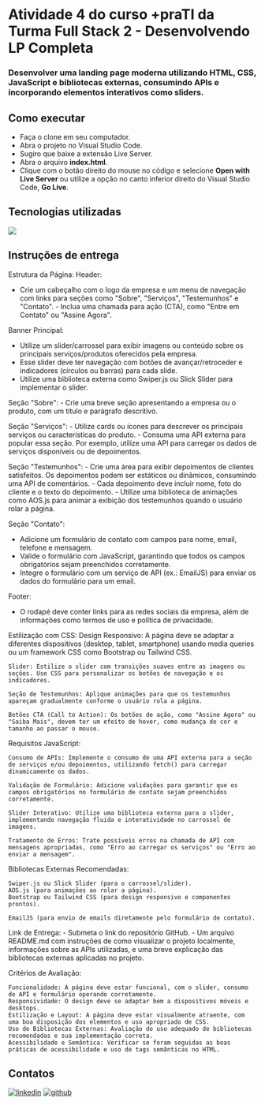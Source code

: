 # Atividade 4 do curso +praTI da Turma Full Stack 2 - Desenvolvendo LP Completa
### Desenvolver uma landing page moderna utilizando HTML, CSS, JavaScript e bibliotecas externas, consumindo APIs e incorporando elementos interativos como sliders.

## Como executar
- Faça o clone em seu computador.
- Abra o projeto no Visual Studio Code.
- Sugiro que baixe a extensão Live Server.
- Abra o arquivo **index.html**.
- Clique com o botão direito do mouse no código e selecione **Open with Live Server** ou utilize a opção no canto inferior direito do Visual Studio Code, **Go Live**.

## Tecnologias utilizadas
<p>
    <a href="https://skillicons.dev">
      <img src="https://skillicons.dev/icons?i=js,css,html" />
    </a>
  </p>
  
## Instruções de entrega
Estrutura da Página:
Header:
 - Crie um cabeçalho com o logo da empresa e um menu de navegação com links para seções como "Sobre", "Serviços", "Testemunhos" e "Contato". - Inclua uma chamada para ação (CTA), como "Entre em Contato" ou "Assine Agora".

Banner Principal:
  - Utilize um slider/carrossel para exibir imagens ou conteúdo sobre os principais serviços/produtos oferecidos pela empresa.
  - Esse slider deve ter navegação com botões de avançar/retroceder e indicadores (círculos ou barras) para cada slide.
  - Utilize uma biblioteca externa como Swiper.js ou Slick Slider para implementar o slider.


Seção "Sobre":   - Crie uma breve seção apresentando a empresa ou o produto, com um título e parágrafo descritivo.

Seção "Serviços":
    - Utilize cards ou ícones para descrever os principais serviços ou características do produto.
    - Consuma uma API externa para popular essa seção. Por exemplo, utilize uma API para carregar os dados de serviços disponíveis ou de depoimentos.

Seção "Testemunhos":
    - Crie uma área para exibir depoimentos de clientes satisfeitos. Os depoimentos podem ser estáticos ou dinâmicos, consumindo uma API de comentários.
    - Cada depoimento deve incluir nome, foto do cliente e o texto do depoimento.
    - Utilize uma biblioteca de animações como AOS.js para animar a exibição dos testemunhos quando o usuário rolar a página.

Seção "Contato":
  - Adicione um formulário de contato com campos para nome, email, telefone e mensagem.
  - Valide o formulário com JavaScript, garantindo que todos os campos obrigatórios sejam preenchidos corretamente.
  - Integre o formulário com um serviço de API (ex.: EmailJS) para enviar os dados do formulário para um email.

Footer:
   - O rodapé deve conter links para as redes sociais da empresa, além de informações como termos de uso e política de privacidade.

Estilização com CSS:
    Design Responsivo: A página deve se adaptar a diferentes dispositivos (desktop, tablet, smartphone) usando media queries ou um framework CSS como Bootstrap ou Tailwind CSS.

    Slider: Estilize o slider com transições suaves entre as imagens ou seções. Use CSS para personalizar os botões de navegação e os indicadores.

    Seção de Testemunhos: Aplique animações para que os testemunhos apareçam gradualmente conforme o usuário rola a página.

    Botões CTA (Call to Action): Os botões de ação, como "Assine Agora" ou "Saiba Mais", devem ter um efeito de hover, como mudança de cor e tamanho ao passar o mouse.

Requisitos JavaScript:

    Consumo de APIs: Implemente o consumo de uma API externa para a seção de serviços e/ou depoimentos, utilizando fetch() para carregar dinamicamente os dados.

    Validação de Formulário: Adicione validações para garantir que os campos obrigatórios no formulário de contato sejam preenchidos corretamente.

    Slider Interativo: Utilize uma biblioteca externa para o slider, implementando navegação fluida e interatividade no carrossel de imagens.

    Tratamento de Erros: Trate possíveis erros na chamada de API com mensagens apropriadas, como "Erro ao carregar os serviços" ou "Erro ao enviar a mensagem".

Bibliotecas Externas Recomendadas:

    Swiper.js ou Slick Slider (para o carrossel/slider).
    AOS.js (para animações ao rolar a página).
    Bootstrap ou Tailwind CSS (para design responsivo e componentes prontos).

    EmailJS (para envio de emails diretamente pelo formulário de contato).
  
Link de Entrega:
    - Submeta o link do repositório GitHub.
    - Um
arquivo README.md com instruções de como visualizar o projeto
localmente, informações sobre as APIs utilizadas, e uma breve explicação
das bibliotecas externas aplicadas no projeto.



Critérios de Avaliação:

    Funcionalidade: A página deve estar funcional, com o slider, consumo de API e formulário operando corretamente.
    Responsividade: O design deve se adaptar bem a dispositivos móveis e desktops.
    Estilização e Layout: A página deve estar visualmente atraente, com uma boa disposição dos elementos e uso apropriado de CSS.
    Uso de Bibliotecas Externas: Avaliação do uso adequado de bibliotecas recomendadas e sua implementação correta.
    Acessibilidade e Semântica: Verificar se foram seguidas as boas práticas de acessibilidade e uso de tags semânticas no HTML.

## Contatos
[![linkedin](https://skillicons.dev/icons?i=linkedin)](https://linkedin.com/in/devalissonoliveira)   [![github](https://skillicons.dev/icons?i=github)](https://github.com/devalissonoliveira)
